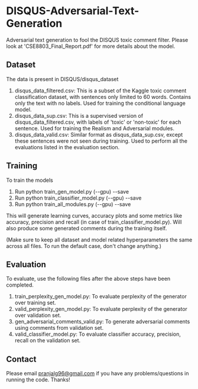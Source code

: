 # DISQUS-Adversarial-Text-Generation
 Adversarial text generation to fool the DISQUS toxic comment filter. Please look at 'CSE8803_Final_Report.pdf'
 for more details about the model.

## Dataset
The data is present in DISQUS/disqus_dataset
1. disqus_data_filtered.csv: This is a subset of the Kaggle toxic comment classification dataset, with sentences only limited to 60 words. Contains
only the text with no labels. Used for training the conditional language model.
2. disqus_data_sup.csv: This is a supervised version of disqus_data_filtered.csv, with labels of 'toxic' or 'non-toxic' for each sentence. Used for training
the Realism and Adversarial modules.
3. disqus_data_valid.csv: Similar format as disqus_data_sup.csv, except these sentences were not seen during training. Used to perform all the evaluations listed in the evaluation section.

## Training

To train the models
1. Run python train_gen_model.py (--gpu) --save
2. Run python train_classifier_model.py (--gpu) --save
3. Run python train_all_modules.py (--gpu) --save

This will generate learning curves, accuracy plots and some metrics like accuracy, precision and recall (in case of train_classifier_model.py). Will
also produce some generated comments during the training itself.

(Make sure to keep all dataset and model related hyperparameters the same across all files. To run the default case, don't change anything.) 

## Evaluation
To evaluate, use the following files after the above steps have been completed.

1. train_perplexity_gen_model.py: To evaluate perplexity of the generator over training set.
2. valid_perplexity_gen_model.py: To evaluate perplexity of the generator over validation set.
3. gen_adversarial_comments_valid.py: To generate adversarial comments using comments from validation set.
4. valid_classifier_model.py: To evaluate classifier accuracy, precision, recall on the validation set. 

## Contact
Please email pranjalg96@gmail.com if you have any problems/questions in running the code. Thanks!
